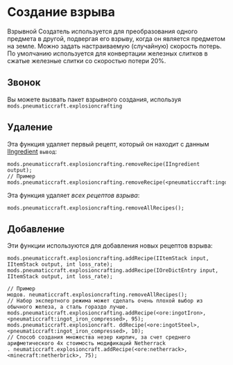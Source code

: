 # Создание взрыва

Взрывной Создатель используется для преобразования одного предмета в другой, подвергая его взрыву, когда он является предметом на земле. Можно задать настраиваемую (случайную) скорость потерь. По умолчанию используется для конвертации железных слитков в сжатые железные слитки со скоростью потери 20%.

## Звонок

Вы можете вызвать пакет взрывного создания, используя `mods.pneumaticcraft.explosioncrafting`

## Удаление

Эта функция удаляет первый рецепт, который он находит с данным [IIngredient](/Vanilla/Variable_Types/IIngredient/) `вывод`:

```zenscript
mods.pneumaticcraft.explosioncrafting.removeRecipe(IIngredient output);
// Пример
mods.pneumaticcraft.explosioncrafting.removeRecipe(<pneumaticcraft:ingot_iron_compressed>);
```

Эта функция удаляет *всех рецептов взрыва*:

```zenscript
mods.pneumaticcraft.explosioncrafting.removeAllRecipes();
```

## Добавление

Эти функции используются для добавления новых рецептов взрыва:

```zenscript
mods.pneumaticcraft.explosioncrafting.addRecipe(IItemStack input, IItemStack output, int loss_rate);
mods.pneumaticcraft.explosioncrafting.addRecipe(IOreDictEntry input, IItemStack output, int loss_rate);

// Пример
модов. neumaticcraft.explosioncrafting.removeAllRecipes();
// Набор экспертного режима может сделать очень плохой выбор из обычного железа, а сталь гораздо лучше.
mods.pneumaticcraft.explosioncrafting.addRecipe(<ore:ingotIron>, <pneumaticcraft:ingot_iron_compressed>, 95);
mods.pneumaticcraft.explosioncraft. ddRecipe(<ore:ingotSteel>, <pneumaticcraft:ingot_iron_compressed>, 10);
// Способ создания множества незер кирпич, за счет среднего арифметического 4x стоимость модификаций Netherrack
. neumaticcraft.explosioncraft.addRecipe(<ore:netherrack>, <minecraft:netherbrick>, 75);
```